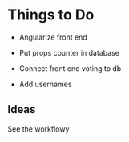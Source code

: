 Things to Do
============

*   Angularize front end

*   Put props counter in database

*   Connect front end voting to db

*   Add usernames

Ideas
-----

See the workflowy